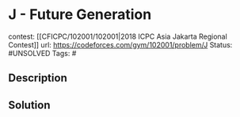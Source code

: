 # J - Future Generation

contest: [[CFICPC/102001/102001|2018 ICPC Asia Jakarta Regional Contest]]
url: https://codeforces.com/gym/102001/problem/J
Status: #UNSOLVED
Tags: #

## Description

## Solution

